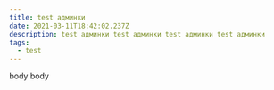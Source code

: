 ```yaml
---
title: test админки
date: 2021-03-11T18:42:02.237Z
description: test админки test админки test админки test админки
tags:
  - test
---
```

body body